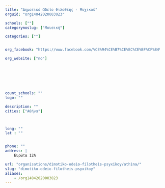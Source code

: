 ```yaml
---
title: "Δημοτικό Ωδείο Φιλοθέης - Ψυχικού"
orguid: "org14042020003023"

schools: [""]
categorynoslug: ["Μουσική"]

categories: [""]


org_facebook: "https://www.facebook.com/%CE%94%CE%B7%CE%BC%CE%BF%CF%84%CE%B9%CE%BA%CF%8C-%CE%A9%CE%B4%CE%B5%CE%AF%CE%BF-%CE%A6%CE%B9%CE%BB%CE%BF%CE%B8%CE%AD%CE%B7%CF%82-%CE%A8%CF%85%CF%87%CE%B9%CE%BA%CE%BF%CF%8D-772908769711856/"

org_website: ["no"]







count_schools: ""
logo: ""

description: ""
cities: ["Αθήνα"]



long: ""
lat : ""


phone: ""
address: |
    Ευρώτα 12Α

url: "organisations/dimotiko-odeio-filotheis-psyxikoy/athina/"
slug: "dimotiko-odeio-filotheis-psyxikoy"
aliases:
    - /org14042020003023
---
```



